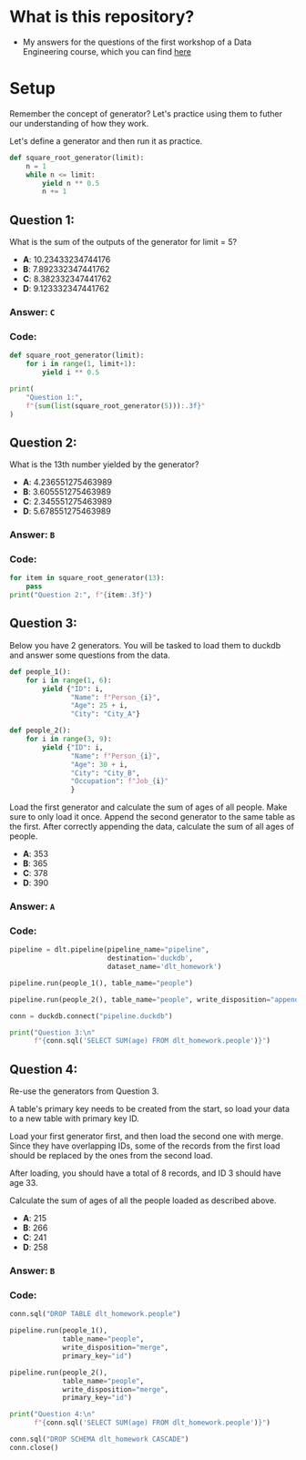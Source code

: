 # What is this repository?
* My answers for the questions of the first workshop of a Data Engineering course, which you can find [here](https://github.com/DataTalksClub/data-engineering-zoomcamp/tree/main)

# Setup

Remember the concept of generator? Let's practice using them to futher our understanding of how they work.

Let's define a generator and then run it as practice.

``` Python
def square_root_generator(limit):
    n = 1
    while n <= limit:
        yield n ** 0.5
        n += 1
```

## Question 1:
What is the sum of the outputs of the generator for limit = 5?

- **A**: 10.23433234744176
- **B**: 7.892332347441762
- **C**: 8.382332347441762
- **D**: 9.123332347441762

### Answer: `C`
### Code:
``` Python
def square_root_generator(limit):
    for i in range(1, limit+1):
        yield i ** 0.5

print(
    "Question 1:",
    f"{sum(list(square_root_generator(5))):.3f}"
)
```

## Question 2:
What is the 13th number yielded by the generator?

- **A**: 4.236551275463989
- **B**: 3.605551275463989
- **C**: 2.345551275463989
- **D**: 5.678551275463989

### Answer: `B`
### Code:
``` Python
for item in square_root_generator(13):
    pass
print("Question 2:", f"{item:.3f}")
```

## Question 3:
Below you have 2 generators. You will be tasked to load them to duckdb and answer some questions from the data.

``` Python
def people_1():
    for i in range(1, 6):
        yield {"ID": i,
               "Name": f"Person_{i}",
               "Age": 25 + i,
               "City": "City_A"}

def people_2():
    for i in range(3, 9):
        yield {"ID": i,
               "Name": f"Person_{i}",
               "Age": 30 + i,
               "City": "City_B",
               "Occupation": f"Job_{i}"
               }
```

Load the first generator and calculate the sum of ages of all people. Make sure to only load it once.
Append the second generator to the same table as the first.
After correctly appending the data, calculate the sum of all ages of people.

- **A**: 353
- **B**: 365
- **C**: 378
- **D**: 390

### Answer: `A`
### Code:
``` Python
pipeline = dlt.pipeline(pipeline_name="pipeline",
                        destination='duckdb',
                        dataset_name='dlt_homework')

pipeline.run(people_1(), table_name="people")

pipeline.run(people_2(), table_name="people", write_disposition="append")

conn = duckdb.connect("pipeline.duckdb")

print("Question 3:\n"
      f"{conn.sql('SELECT SUM(age) FROM dlt_homework.people')}")
```

## Question 4:
Re-use the generators from Question 3.

A table's primary key needs to be created from the start, so load your data to a new table with primary key ID.

Load your first generator first, and then load the second one with merge. Since they have overlapping IDs, some of the records from the first load should be replaced by the ones from the second load.

After loading, you should have a total of 8 records, and ID 3 should have age 33.

Calculate the sum of ages of all the people loaded as described above.

- **A**: 215
- **B**: 266
- **C**: 241
- **D**: 258


### Answer: `B`
### Code:
``` Python
conn.sql("DROP TABLE dlt_homework.people")

pipeline.run(people_1(),
             table_name="people",
             write_disposition="merge",
             primary_key="id")

pipeline.run(people_2(),
             table_name="people",
             write_disposition="merge",
             primary_key="id")

print("Question 4:\n"
      f"{conn.sql('SELECT SUM(age) FROM dlt_homework.people')}")

conn.sql("DROP SCHEMA dlt_homework CASCADE")
conn.close()
```